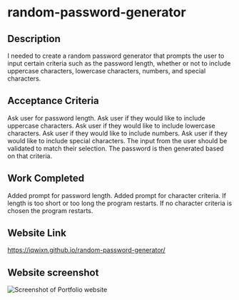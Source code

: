 # random-password-generator

## Description

I needed to create a random password generator that prompts the user to input certain criteria such as the password length, whether or not to include uppercase characters, lowercase characters, numbers, and special characters.

## Acceptance Criteria
Ask user for password length.
Ask user if they would like to include uppercase characters.
Ask user if they would like to include lowercase characters.
Ask user if they would like to include numbers.
Ask user if they would like to include special characters.
The input from the user should be validated to match their selection.
The password is then generated based on that criteria.




## Work Completed

Added prompt for password length.
Added prompt for character criteria.
If length is too short or too long the program restarts.
If no character criteria is chosen the program restarts.

## Website Link

https://iqwixn.github.io/random-password-generator/

## Website screenshot

![Screenshot of Portfolio website](assets/images/portfolio-website-screenshot.png)